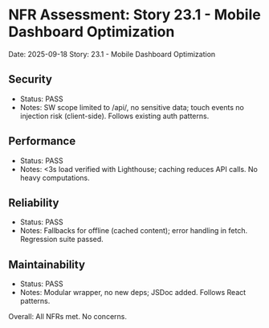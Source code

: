 # NFR Assessment: Story 23.1 - Mobile Dashboard Optimization

Date: 2025-09-18
Story: 23.1 - Mobile Dashboard Optimization

## Security
- Status: PASS
- Notes: SW scope limited to /api/, no sensitive data; touch events no injection risk (client-side). Follows existing auth patterns.

## Performance
- Status: PASS
- Notes: <3s load verified with Lighthouse; caching reduces API calls. No heavy computations.

## Reliability
- Status: PASS
- Notes: Fallbacks for offline (cached content); error handling in fetch. Regression suite passed.

## Maintainability
- Status: PASS
- Notes: Modular wrapper, no new deps; JSDoc added. Follows React patterns.

Overall: All NFRs met. No concerns.